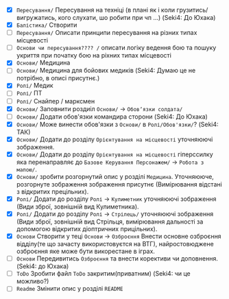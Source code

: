 - [x] `Пересування/` Пересування на техніці (в плані як і коли грузитись/вигружатись, кого слухати, шо робити при чп ...)  (Seki4: До Юхака)
- [x] `Балістика/` Створити
- [ ] `Пересування/` Описати принципи пересування на різних типах місцевості
- [ ] `Основи чи пересування???? /` описати логіку ведення бою та пошуку укриття при початку бою на ріхних типах місцевості
- [x] `Основи/` Медицина
- [ ] `Основи/` Медицина для бойових медиків (Seki4: Думаю це не потрібно, в описі присутнє.)
- [x] `Ролі/` Медик
- [ ] `Ролі/` ПТ
- [ ] `Ролі/` Снайпер / марксмен
- [x] `Основи/` Заповнити роздиіл `Основи/` -> `Обовʼязки солдата/`
- [ ] `Основи/` Додати обов'язки командира сторони (Seki4: До Юхака)
- [x] `Основи/` Може винести обов'язки з `Основи/` в `Ролі/Обов'язки/`? (Seki4: ТАК)
- [x] `Основи/` Додати до розділу `Орієнтування на місцевості` уточняюючі зображення.
- [x] `Основи/` Додати до розділу `Орієнтування на місцевості` гіперссилку яка перенаправляє до `Базове Керування Персонажем/` -> `Робота з мапою/`.
- [x] `Основи/` зробити розгорнутий опис у розділі `Медицина`. Уточняююче, розгорнуте зображення зображення присутнє (Вимірювання відстані з відкритих прецільних).
- [x] `Ролі/` Додати до розділу `Ролі` -> `Кулиметник` уточняюючі зображення (Види зброї, зовнішній вид Кулиметника).
- [x] `Ролі/` Додати до розділу `Ролі` -> `Стрілець/` уточняюючі зображення (Види зброї, зовнішній вид Стрільця, вимірювання дальності за допомогою відкритих діоптричних прицільних).
- [x] `Основи` Створити у теці `Основи` -> `Озброєння` Внести основне озброєння відділу(те що зачасту використовуєтся на ВТГ), найростовюджене озброєння яке може бути викорестане в іграх.
- [ ] `Основи` Передивитись `Озброєння` та внести корективи чи доповнення. (Seki4: до Юхака)
- [ ] `ToDo` Зробити файл `ToDo` закритим(приватним) (Seki4: чи це можливо?)
- [ ] `Readme` Змінити опис у розділі `README`
